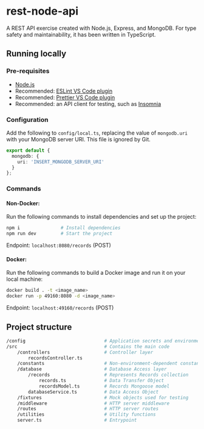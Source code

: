 # rest-node-api

A REST API exercise created with Node.js, Express, and MongoDB. For type safety and maintainability, it has been written in TypeScript.

## Running locally

### Pre-requisites

- [Node.js](https://developer.mozilla.org/en-US/docs/Learn/Server-side/Express_Nodejs/development_environment)
- Recommended: [ESLint VS Code plugin](https://marketplace.visualstudio.com/items?itemName=dbaeumer.vscode-eslint)
- Recommended: [Prettier VS Code plugin](https://marketplace.visualstudio.com/items?itemName=esbenp.prettier-vscode)
- Recommended: an API client for testing, such as [Insomnia](https://insomnia.rest/)

### Configuration

Add the following to `config/local.ts`, replacing the value of `mongodb.uri` with your MongoDB server URI. This file is ignored by Git.

```typescript
export default {
  mongodb: {
    uri: 'INSERT_MONGODB_SERVER_URI'
  }
};
```

### Commands

#### Non-Docker:

Run the following commands to install dependencies and set up the project:

```bash
npm i               # Install dependencies
npm run dev         # Start the project
```

Endpoint: `localhost:8080/records` (POST)

#### Docker:

Run the following commands to build a Docker image and run it on your local machine:

```bash
docker build . -t <image_name>
docker run -p 49160:8080 -d <image_name>
```

Endpoint: `localhost:49160/records` (POST)

## Project structure

```bash
/config                             # Application secrets and environment-dependent           configurations go here
/src                                # Contains the main code
    /controllers                    # Controller layer
        recordsController.ts
    /constants                      # Non-environment-dependent constants
    /database                       # Database Access layer
        /records                    # Represents Records collection
            records.ts              # Data Transfer Object
            recordsModel.ts         # Records Mongoose model
        databaseService.ts          # Data Access Object
    /fixtures                       # Mock objects used for testing
    /middleware                     # HTTP server middleware
    /routes                         # HTTP server routes
    /utilities                      # Utility functions
    server.ts                       # Entrypoint
```
